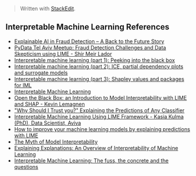 > Written with [StackEdit](https://stackedit.io/).

## Interpretable Machine Learning References

- [Explainable AI in Fraud Detection – A Back to the Future Story](https://www.fico.com/blogs/analytics-optimization/explainable-ai-fraud-detection/)
- [PyData Tel Aviv Meetup: Fraud Detection Challenges and Data Skepticism using LIME - Shir Meir Lador](https://www.youtube.com/watch?v=HcaAKI1tVGM)
- [Interpretable machine learning (part 1): Peeking into the black box](https://www.youtube.com/watch?v=SeRahnbWTtM)
- [Interpretable machine learning (part 2): ICE, partial dependency plots and surrogate models](https://www.youtube.com/watch?v=SFcAfoTcCVA)
- [Interpretable machine learning (part 3): Shapley values and packages for IML](https://www.youtube.com/watch?v=OiJGxA64bJs)
- [Interpretable Machine Learning](https://www.youtube.com/watch?v=3uLegw5HhYk)
- [Open the Black Box: an Introduction to Model Interpretability with LIME and SHAP - Kevin Lemagnen](https://www.youtube.com/watch?v=C80SQe16Rao)
- ["Why Should I Trust you?" Explaining the Predictions of Any Classifier](https://www.youtube.com/watch?v=KP7-JtFMLo4)
- [Interpretable Machine Learning Using LIME Framework - Kasia Kulma (PhD), Data Scientist, Aviva](https://www.youtube.com/watch?v=Y3t11vuuOM)
- [How to improve your machine learning models by explaining predictions with LIME](https://medium.freecodecamp.org/how-to-improve-your-machine-learning-models-by-explaining-predictions-with-lime-7493e1d78375)
- [The Myth of Model Interpretability](https://www.kdnuggets.com/2015/04/model-interpretability-neural-networks-deep-learning.html)
- [Explaining Explanations: An Overview of Interpretability of Machine Learning](https://arxiv.org/pdf/1806.00069.pdf)
- [Interpretable Machine Learning: The fuss, the concrete and the questions](https://people.csail.mit.edu/beenkim/papers/BeenK_FinaleDV_ICML2017_tutorial.pdf)
<!--stackedit_data:
eyJoaXN0b3J5IjpbMjk3MDQxNDM0LC0xNTk3MjYxNjg0LDMzOT
c5NjUyLC0xNDQ3Mzc4MzIyXX0=
-->